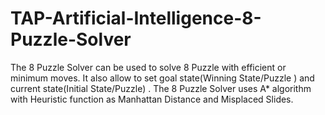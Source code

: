 # TAP-Artificial-Intelligence-8-Puzzle-Solver
The 8 Puzzle Solver can be used to solve 8 Puzzle with efficient or minimum moves. It also allow to set goal state(Winning State/Puzzle ) and current state(Initial State/Puzzle) . The 8 Puzzle Solver uses A* algorithm with Heuristic function as Manhattan Distance and Misplaced Slides. 
